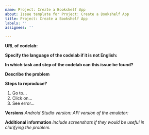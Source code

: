 ```yaml
---
name: Project: Create a Bookshelf App
about: Issue template for Project: Create a Bookshelf App
title: Project: Create a Bookshelf App
labels: ''
assignees: ''

---
```


**URL of codelab:**


**Specify the language of the codelab if it is not English:**



**In which task and step of the codelab can this issue be found?**


**Describe the problem**




**Steps to reproduce?**
1. Go to...
2. Click on...
3. See error...

**Versions**
_Android Studio version:_
_API version of the emulator:_


**Additional information**
_Include screenshots if they would be useful in clarifying the problem._
